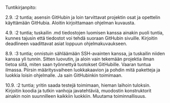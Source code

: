 Tuntikirjanpito:

2.9. :2 tuntia; asensin GitHubin ja loin tarvittavat projektin osat ja opettelin käyttämään GitHubia. 
Aloitin kirjoittamaan ohjelman kuvausta.

4.9. :2 tuntia; tuskailin .md tiedostojen luomisen kanssa ainakin puoli tuntia, kunnes tajusin että tiedostot voi tehdä 
suoraan GitHubin sivuille. Kirjoitin deadlineen vaadittavat asiat loppuun ohjelmakuvaukseen.

8.9. :3 tuntia; onnistuin sähläämään SSH-avainten kanssa, ja tuskailin niiden kanssa yli tunnin. Sitten luovutin, ja aloin vain tekemään projektia ilman tietoa siitä, miten saan työnnettyä tuotokset GitHubille. Vaaran tuntua ilmassa. Piirsin määritysvaiheen luokkakaavion ja pohdin mitä paketteja ja luokkia loisin ohjelmalle. Ja sain GitHubinkin toimimaan.

10.9. :2 tuntia; yritin saada testejä toimimaan, hieman laihoin tuloksin. Kirjoitin koodia ja tutkin vanhoja javatehtäviä, muodostin konstruktorit ainakin noin suunnilleen kaikkiin luokkiin. Muutama toiminnallisuus.

